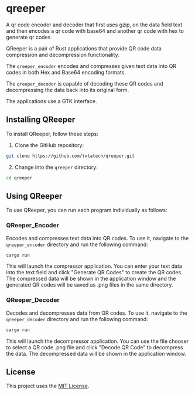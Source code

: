 # qreeper
A  qr code encoder and decoder that first uses gzip, on the data field text and then encodes a qr code with base64 and another qr code with hex to generate qr codes

QReeper is a pair of Rust applications that provide QR code data compression and decompression functionality. 

The `qreeper_encoder` encodes and compresses given text data into QR codes in both Hex and Base64 encoding formats. 

The `qreeper_decoder` is capable of decoding these QR codes and decompressing the data back into its original form.

The applications use a GTK interface.


## Installing QReeper

To install QReeper, follow these steps:

1. Clone the GitHub repository:

```bash
git clone https://github.com/txtatech/qreeper.git
```

2. Change into the `qreeper` directory:

```bash
cd qreeper
```

## Using QReeper

To use QReeper, you can run each program individually as follows:

### QReeper_Encoder

Encodes and compresses text data into QR codes. To use it, navigate to the `qreeper_encoder` directory and run the following command:

```bash
cargo run
```

This will launch the compressor application. You can enter your text data into the text field and click "Generate QR Codes" to create the QR codes. The compressed data will be shown in the application window and the generated QR codes will be saved as .png files in the same directory.

### QReeper_Decoder

Decodes and decompresses data from QR codes. To use it, navigate to the `qreeper_decoder` directory and run the following command:

```bash
cargo run
```

This will launch the decompressor application. You can use the file chooser to select a QR code .png file and click "Decode QR Code" to decompress the data. The decompressed data will be shown in the application window.

## License

This project uses the [MIT License](https://opensource.org/licenses/MIT).
